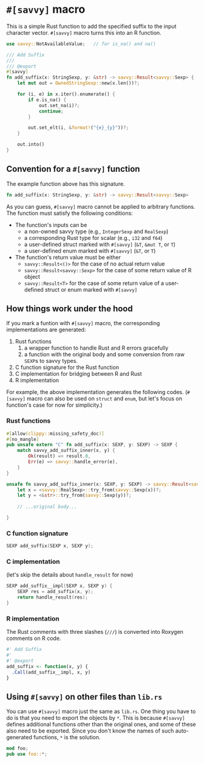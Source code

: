 # `#[savvy]` macro

This is a simple Rust function to add the specified suffix to the input
character vector. `#[savvy]` macro turns this into an R function.

```rust
use savvy::NotAvailableValue;   // for is_na() and na()

/// Add Suffix
/// 
/// @export
#[savvy]
fn add_suffix(x: StringSexp, y: &str) -> savvy::Result<savvy::Sexp> {
    let mut out = OwnedStringSexp::new(x.len())?;

    for (i, e) in x.iter().enumerate() {
        if e.is_na() {
            out.set_na(i)?;
            continue;
        }

        out.set_elt(i, &format!("{e}_{y}"))?;
    }

    out.into()
}
```

## Convention for a `#[savvy]` function

The example function above has this signature.

```rust
fn add_suffix(x: StringSexp, y: &str) -> savvy::Result<savvy::Sexp>
```

As you can guess, `#[savvy]` macro cannot be applied to arbitrary functions. The
function must satisfy the following conditions:

* The function's inputs can be
    * a non-owned savvy type (e.g., `IntegerSexp` and `RealSexp`)
    * a corresponding Rust type for scalar (e.g., `i32` and `f64`)
    * a user-defined struct marked with `#[savvy]` (`&T`, `&mut T`, or `T`)
    * a user-defined enum marked with `#[savvy]` (`&T`, or `T`)
* The function's return value must be either
    * `savvy::Result<()>` for the case of no actual return value
    * `savvy::Result<savvy::Sexp>` for the case of some return value of R object
    * `savvy::Result<T>` for the case of some return value of a user-defined
      struct or enum marked with `#[savvy]`

## How things work under the hood

If you mark a funtion with `#[savvy]` macro, the corresponding implementations are generated:

1. Rust functions
    1. a wrapper function to handle Rust and R errors gracefully
    2. a function with the original body and some conversion from raw `SEXP`s to savvy types.
2. C function signature for the Rust function
3. C implementation for bridging between R and Rust
4. R implementation

For example, the above implementation generates the following codes. (`#[savvy]`
macro can also be used on `struct` and `enum`, but let's focus on function's
case for now for simplicity.)

### Rust functions

```rust
#[allow(clippy::missing_safety_doc)]
#[no_mangle]
pub unsafe extern "C" fn add_suffix(x: SEXP, y: SEXP) -> SEXP {
    match savvy_add_suffix_inner(x, y) {
        Ok(result) => result.0,
        Err(e) => savvy::handle_error(e),
    }
}

unsafe fn savvy_add_suffix_inner(x: SEXP, y: SEXP) -> savvy::Result<savvy::Sexp> {
    let x = <savvy::RealSexp>::try_from(savvy::Sexp(x))?;
    let y = <&str>::try_from(savvy::Sexp(y))?;
    
    // ...original body...

}
```

### C function signature

```c
SEXP add_suffix(SEXP x, SEXP y);
```

### C implementation

(let's skip the details about `handle_result` for now)

```c
SEXP add_suffix__impl(SEXP x, SEXP y) {
    SEXP res = add_suffix(x, y);
    return handle_result(res);
}
```

### R implementation

The Rust comments with three slashes (`///`) is converted into Roxygen comments
on R code.

```r
#' Add Suffix
#' 
#' @export
add_suffix <- function(x, y) {
  .Call(add_suffix__impl, x, y)
}
```

## Using `#[savvy]` on other files than `lib.rs`

You can use `#[savvy]` macro just the same as `lib.rs`. One thing you have to do
is that you need to export the objects by `*`. This is because `#[savvy]`
defines additional functions other than the original ones, and some of these
also need to be exported. Since you don't know the names of such auto-generated
functions, `*` is the solution.

```rust
mod foo;
pub use foo::*;
```
